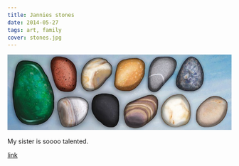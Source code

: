 ```yaml
---
title: Jannies stones
date: 2014-05-27
tags: art, family
cover: stones.jpg
---
```


![Stones](../images/stones.jpg)

My sister is soooo talented.

[link](http://www.windmaedchen.com/)
